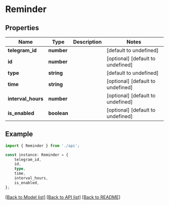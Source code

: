 # Reminder


## Properties

Name | Type | Description | Notes
------------ | ------------- | ------------- | -------------
**telegram_id** | **number** |  | [default to undefined]
**id** | **number** |  | [optional] [default to undefined]
**type** | **string** |  | [default to undefined]
**time** | **string** |  | [optional] [default to undefined]
**interval_hours** | **number** |  | [optional] [default to undefined]
**is_enabled** | **boolean** |  | [optional] [default to undefined]

## Example

```typescript
import { Reminder } from './api';

const instance: Reminder = {
    telegram_id,
    id,
    type,
    time,
    interval_hours,
    is_enabled,
};
```

[[Back to Model list]](../README.md#documentation-for-models) [[Back to API list]](../README.md#documentation-for-api-endpoints) [[Back to README]](../README.md)
